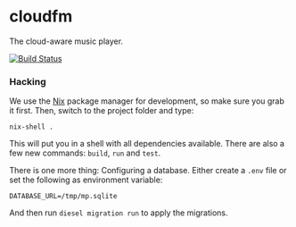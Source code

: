 # cloudfm

The cloud-aware music player.

[![Build Status](https://travis-ci.org/cloudfm/cloudfm.svg?branch=master)](https://travis-ci.org/cloudfm/cloudfm)

### Hacking

We use the [Nix](http://nixos.org/nix/) package manager for development, so make
sure you grab it first. Then, switch to the project folder and type:

    nix-shell .

This will put you in a shell with all dependencies available. There are also a
few new commands: `build`, `run` and `test`.

There is one more thing: Configuring a database. Either create a `.env` file or
set the following as environment variable:

    DATABASE_URL=/tmp/mp.sqlite

And then run `diesel migration run` to apply the migrations.
